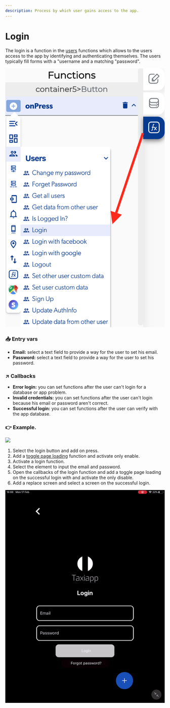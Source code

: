 ```yaml
---
description: Process by which user gains access to the app.
---
```


# Login

The login is a function in the [users](./) functions which allows to the users access to the app by identifying and authenticating themselves. The users typically fill forms with a "username and a matching "password".

![](../../../.gitbook/assets/captura-de-pantalla-2020-02-10-a-la-s-10.57.00.png)



### 📥 Entry vars <a id="entry-vars"></a>

* **Email:** select a text field to provide a way for the user to set his email.
* **Password:** select a text field to provide a way for the user to set his password.

### ↗ Callbacks <a id="entry-vars"></a>

* **Error login:** you can set functions after the user can't login for a database or app problem.
* **Invalid credentials:** you can set functions after the user can't login because his email or password aren't correct.
* **Successful login:** you can set functions after the user can verify with the app database.

### 👉 Example.  <a id="examples"></a>

![](../../../.gitbook/assets/ezgif.com-video-to-gif-23.gif)

1. Select the login button and add on press.
2. Add a [toggle page loading](../elements/toggle-page-loading.md) function  and activate only enable.
3. Activate a login function.
4. Select the element to input the email and password.
5. Open the callbacks of the login function and add a toggle page loading on the successful login with and activate the only disable.
6. Add a replace screen and select a screen on the successful login.

![](../../../.gitbook/assets/ezgif.com-video-to-gif-17%20%281%29.gif)


